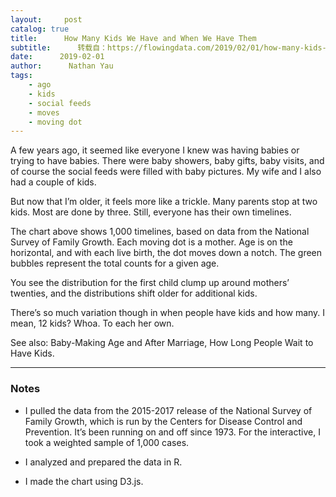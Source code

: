```yaml
---
layout:     post
catalog: true
title:      How Many Kids We Have and When We Have Them
subtitle:      转载自：https://flowingdata.com/2019/02/01/how-many-kids-we-have-and-when-we-have-them/
date:      2019-02-01
author:      Nathan Yau
tags:
    - ago
    - kids
    - social feeds
    - moves
    - moving dot
---
```


A few years ago, it seemed like everyone I knew was having babies or trying to have babies. There were baby showers, baby gifts, baby visits, and of course the social feeds were filled with baby pictures. My wife and I also had a couple of kids.

But now that I’m older, it feels more like a trickle. Many parents stop at two kids. Most are done by three. Still, everyone has their own timelines.



The chart above shows 1,000 timelines, based on data from the National Survey of Family Growth. Each moving dot is a mother. Age is on the horizontal, and with each live birth, the dot moves down a notch. The green bubbles represent the total counts for a given age.

You see the distribution for the first child clump up around mothers’ twenties, and the distributions shift older for additional kids. 

There’s so much variation though in when people have kids and how many. I mean, 12 kids? Whoa. To each her own.

See also: Baby-Making Age and After Marriage, How Long People Wait to Have Kids.

---

### Notes

- I pulled the data from the 2015-2017 release of the National Survey of Family Growth, which is run by the Centers for Disease Control and Prevention. It’s been running on and off since 1973. For the interactive, I took a weighted sample of 1,000 cases.

- I analyzed and prepared the data in R.

- I made the chart using D3.js.

